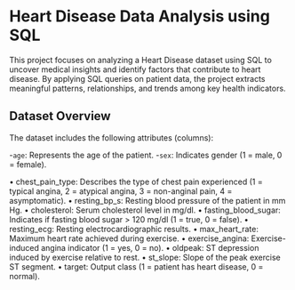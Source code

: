# Heart Disease Data Analysis using SQL
This project focuses on analyzing a Heart Disease dataset using SQL to uncover medical insights and identify factors that contribute to heart disease.
By applying SQL queries on patient data, the project extracts meaningful patterns, relationships, and trends among key health indicators.
## Dataset Overview

The dataset includes the following attributes (columns):

-`age`: Represents the age of the patient.
-`sex`: Indicates gender (1 = male, 0 = female).

•	chest_pain_type: Describes the type of chest pain experienced (1 = typical angina, 2 = atypical angina, 3 = non-anginal pain, 4 = asymptomatic).
•	resting_bp_s: Resting blood pressure of the patient in mm Hg.
•	cholesterol: Serum cholesterol level in mg/dl.
•	fasting_blood_sugar: Indicates if fasting blood sugar > 120 mg/dl (1 = true, 0 = false).
•	resting_ecg: Resting electrocardiographic results.
•	max_heart_rate: Maximum heart rate achieved during exercise.
•	exercise_angina: Exercise-induced angina indicator (1 = yes, 0 = no).
•	oldpeak: ST depression induced by exercise relative to rest.
•	st_slope: Slope of the peak exercise ST segment.
•	target: Output class (1 = patient has heart disease, 0 = normal).
